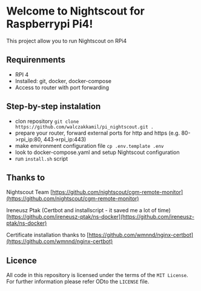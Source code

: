 # Welcome to Nightscout for Raspberrypi Pi4!

This project allow you to run Nightscout on RPi4

## Requirenments

* RPI 4
* Installed: git, docker, docker-compose
* Access to router with port forwarding

## Step-by-step instalation

* clon repository `git clone https://github.com/walczakkamil/pi_nightscout.git .`
* prepare your router, forward external ports for http and https (e.g. 80->rpi_ip:80, 443->rpi_ip:443)
* make environment configuration file `cp .env.template .env`
* look to docker-compose.yaml and setup Nightscout configuration
* run `install.sh` script

## Thanks to

Nightscout Team [https://github.com/nightscout/cgm-remote-monitor](https://github.com/nightscout/cgm-remote-monitor)

Ireneusz Ptak (Certbot and installscript - it saved me a lot of time) [https://github.com/ireneusz-ptak/ns-docker](https://github.com/ireneusz-ptak/ns-docker)

Certificate installation thanks to [https://github.com/wmnnd/nginx-certbot](https://github.com/wmnnd/nginx-certbot)

## Licence

All code in this repository is licensed under the terms of the `MIT License`. For further information please refer ODto the `LICENSE` file.
